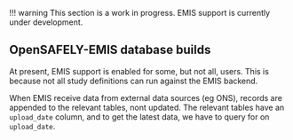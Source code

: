 !!! warning
    This section is a work in progress.
    EMIS support is currently under development.

## OpenSAFELY-EMIS database builds

At present, EMIS support is enabled for some, but not all, users.
This is because not all study definitions can run against the EMIS backend.

When EMIS receive data from external data sources (eg ONS), records are appended to the
relevant tables, nont updated.  The relevant tables have an `upload_date` column, and to get the latest data, we have to query for on `upload_date`.
